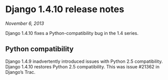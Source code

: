 # Django 1.4.10 release notes

*November 6, 2013*

Django 1.4.10 fixes a Python-compatibility bug in the 1.4 series.

## Python compatibility

Django 1.4.9 inadvertently introduced issues with Python 2.5 compatibility.
Django 1.4.10 restores Python 2.5 compatibility. This was issue #21362 in
Django’s Trac.
